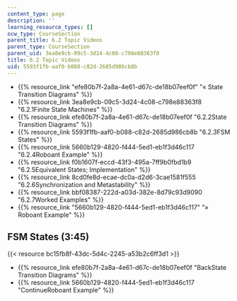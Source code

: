 ```yaml
---
content_type: page
description: ''
learning_resource_types: []
ocw_type: CourseSection
parent_title: 6.2 Topic Videos
parent_type: CourseSection
parent_uid: 3ea8e9cb-09c5-3d24-4c08-c798e88363f8
title: 6.2 Topic Videos
uid: 5593f1fb-aaf0-b088-c82d-2685d986cb8b
---
```


*   {{% resource_link "efe80b7f-2a8a-4e61-d67c-de18b07eef0f" "« State Transition Diagrams" %}}
*   {{% resource_link 3ea8e9cb-09c5-3d24-4c08-c798e88363f8 "6.2.1Finite State Machines" %}}
*   {{% resource_link efe80b7f-2a8a-4e61-d67c-de18b07eef0f "6.2.2State Transition Diagrams" %}}
*   {{% resource_link 5593f1fb-aaf0-b088-c82d-2685d986cb8b "6.2.3FSM States" %}}
*   {{% resource_link 5660b129-4820-f444-5ed1-eb1f3d46c117 "6.2.4Roboant Example" %}}
*   {{% resource_link f0b1607f-eccd-43f3-495a-7ff9b0fbd1b9 "6.2.5Equivalent States; Implementation" %}}
*   {{% resource_link 8cd0fe8d-ecae-dc0a-d2d6-3cae1581f555 "6.2.6Synchronization and Metastability" %}}
*   {{% resource_link bbf08387-222d-a03d-382e-8d79c93d9090 "6.2.7Worked Examples" %}}
*   {{% resource_link "5660b129-4820-f444-5ed1-eb1f3d46c117" "» Roboant Example" %}}

FSM States (3:45)
-----------------

{{< resource bc15fb8f-43dc-5d4c-2245-a53b2c6ff3d1 >}}

*   {{% resource_link efe80b7f-2a8a-4e61-d67c-de18b07eef0f "BackState Transition Diagrams" %}}
*   {{% resource_link 5660b129-4820-f444-5ed1-eb1f3d46c117 "ContinueRoboant Example" %}}